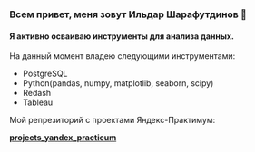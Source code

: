 ### Всем привет, меня зовут Ильдар Шарафутдинов 👋

#### Я активно осваиваю инструменты для анализа данных.
На данный момент владею следующими инструментами:
- PostgreSQL
- Python(pandas, numpy, matplotlib, seaborn, scipy)
- Redash
- Tableau


Мой репрезиторий с проектами Яндекс-Практимум:
<td><a href="https://github.com/sharafutdinov1/projects_yandex_practicum"><b>projects_yandex_practicum</b></a></td>
